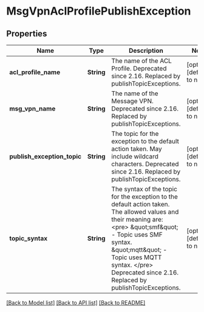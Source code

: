 # MsgVpnAclProfilePublishException

## Properties
Name | Type | Description | Notes
------------ | ------------- | ------------- | -------------
**acl_profile_name** | **String** | The name of the ACL Profile. Deprecated since 2.16. Replaced by publishTopicExceptions. | [optional] [default to null]
**msg_vpn_name** | **String** | The name of the Message VPN. Deprecated since 2.16. Replaced by publishTopicExceptions. | [optional] [default to null]
**publish_exception_topic** | **String** | The topic for the exception to the default action taken. May include wildcard characters. Deprecated since 2.16. Replaced by publishTopicExceptions. | [optional] [default to null]
**topic_syntax** | **String** | The syntax of the topic for the exception to the default action taken. The allowed values and their meaning are:  &lt;pre&gt; \&quot;smf\&quot; - Topic uses SMF syntax. \&quot;mqtt\&quot; - Topic uses MQTT syntax. &lt;/pre&gt;  Deprecated since 2.16. Replaced by publishTopicExceptions. | [optional] [default to null]

[[Back to Model list]](../README.md#documentation-for-models) [[Back to API list]](../README.md#documentation-for-api-endpoints) [[Back to README]](../README.md)


